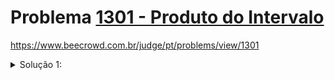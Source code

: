 # Problema [1301 - Produto do Intervalo]()

https://www.beecrowd.com.br/judge/pt/problems/view/1301





<details>
  <summary>Solução 1:</summary>

## esse é um problema bem chatinho por conta do tempo limite.

A solução consiste em utilizar uma árvore segmentada para reduzir o custo computacional de responder a cada uma das respostas. é uma árvore que guarda um booleano, e como é uma multiplicação, se houver um 0 dentro o total dela será sempre 0. então criei um map em c++ para evitar de gastar computacionalmente recursos quando encontrar que um 0 está entre os números para multiplicar, é utilizado busca binária para acelerar este processo, pois o map está ordenado. poderia se utilizar bitset para reduzir bem mais a memória, para casos onde a entrada for maior.

A multiplicação não se pode fazer com números por conta do estouro, pois os números são gigantescos. então, simbolizei o + como 0 e - como 1. portanto uma operação XOR fornece a mesma lógica. ++ dá + e -- dá +.

A implementação da árvore foi retirada e adaptada no site https://cp-algorithms.com/data_structures/segment_tree.html

Ainda é possível otimizar as inserções, mas não fui além, pois a utilização da árvore segmentada reduziu de 20 segundos para .210s, quando antes eu havia uma implementação que fazia XOR com gasto computacional desnecessário.

Recomendo a todos ler o material presente no site acima.

- [Natã Schmitt](https://github.com/NatasFX)

</details>